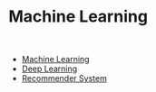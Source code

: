 # Machine Learning

</br>

* [Machine Learning](./machineLearning)
* [Deep Learning](./deepLearning)
* [Recommender System](./recommenderSystem)

